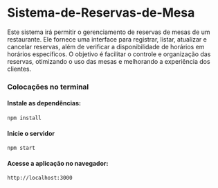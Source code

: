 # Sistema-de-Reservas-de-Mesa

Este sistema irá permitir o gerenciamento de reservas de mesas de um restaurante. Ele fornece uma interface para registrar, listar, atualizar e cancelar reservas, além de verificar a disponibilidade de horários em horários específicos. O objetivo é facilitar o controle e organização das reservas, otimizando o uso das mesas e melhorando a experiência dos clientes.

### Colocações no terminal

#### Instale as dependências:
```
npm install
```

#### Inicie o servidor
```
npm start
```

#### Acesse a aplicação no navegador:
```
http://localhost:3000
```



